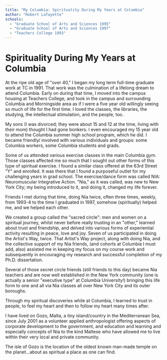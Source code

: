 ```yaml
---
title: "My Columbia: Spirituality During My Years at Columbia"
author: "Robert Lafayette"
schools:
  - "Graduate School of Arts and Sciences 1995"
  - "Graduate School of Arts and Sciences 1997"
  - "Teachers College 1993"
---
```


# Spirituality During My Years at Columbia

At the ripe old age of "over 40," I began my long term full-time graduate work at TC in 1991. That work was the culmination of a lifelong dream to attend Columbia.  Early on during that time, I moved into the campus housing at Teachers College, and took in the campus and surrounding Columbia and Morningside area as if I were a five year old willingly seeing so much of life for the first time.  I loved the classes, the libraries, the studying, the intellectual stimulation, and the people, too.

My sons (I was divorced; they were about 15 and 12 at the time, living with their mom) thought I had gone bonkers.  I even encouraged my 15 year old to attend the Columbia summer high school program, which he did.  I became friendly/ involved with various individuals and groups: some Columbia workers, some Columbia students and grads.

Some of us attended various exercise classes in the main Columbia gym.  Those classes affected me so much that I sought out other forms of this type of spiritual exercise.  I found a similar class offered at the 63rd Street "Y" and enrolled.  It was there that I found a purposeful outlet  for my challenging years in grad school.  The exercise/dance form was called NIA: Neuromuscular Integrative Action. "Nia," as it was called, was new to New York City; my being introduced to it, and doing it, changed my life forever.

Friends I met during that time, doing Nia twice, often three times, weekly, from 1993-4 to the time I graduated in 1997, somehow (spiritually) helped me, and we helped each other.

We created a group called the "sacred circle": men and women on a spiritual journey, whilst never before really trusting in an "other," learned about trust and friendship, and delved into various forms of experiential activity resulting in peace, love and joy.  Seven of us participated in doing the Artist's Way, twice.  That Artist's Way project, along with doing Nia, and the collective support of my Nia  friends, (and cohorts at Columbia I must add, also) assisted me in keeping my focus on my course work and subsequently in encouraging my research and successful completion of my Ph.D. dissertation.

Several of those secret circle friends (still friends to this day) became Nia teachers and are now well established in the New York community (one is actually a senior "executive type" at Columbia University!) bringing this life form to one and all via Nia classes all over  New York City and its outer boroughs.

Through my spiritual discoveries while at Columbia, I learned to trust in people, to feel my heart and then to follow my heart many times after.

I have lived on Gozo, Malta, a tiny island/country in the Mediterranean Sea, since July 2001 as a volunteer applied anthropologist offering aspects of corporate development to the government, and education and learning and especially concepts of Nia to the kind Maltese who have allowed me to live within their very local and private community.

The isle of Gozo is the location of the oldest known man-made temple on the planet...about as spiritual a place as one can find.
